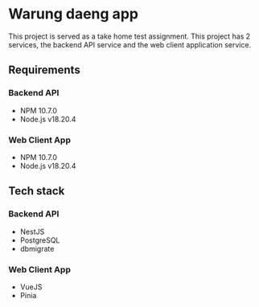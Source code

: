 # Warung daeng app

This project is served as a take home test assignment. This project has 2 services, the backend API service and the web client application service.

## Requirements

### Backend API

- NPM 10.7.0
- Node.js v18.20.4

### Web Client App

- NPM 10.7.0
- Node.js v18.20.4

## Tech stack

### Backend API

- NestJS
- PostgreSQL
- dbmigrate

### Web Client App

- VueJS
- Pinia
